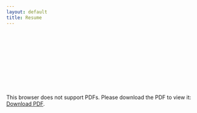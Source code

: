 ```yaml
---
layout: default
title: Resume
---
```

<div>
<object data="assets/images/AdrianLam.pdf" type="application/pdf" width="1400px" height="1200px">
    <embed src="assets/images/AdrianLam.pdf">
        <p>This browser does not support PDFs. Please download the PDF to view it: <a href="assets/images/AdrianLam.pdf" download>Download PDF</a>.</p>
    </embed>
</object>
</div>
